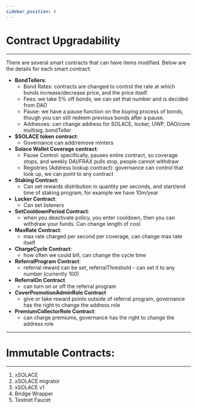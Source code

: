 ```yaml
---
sidebar_position: 4
---
```


# Contract Upgradability
---
There are several smart contracts that can have items modified. Below are the details for each smart contract:

- **BondTellers**: 
    - Bond Rates: contracts are changed to control the rate at which bonds increase/decrease price, and the price itself. 
    - Fees: we take 5% off bonds, we can set that number and is decided from DAO
    - Pause: we have a pause function on the buying process of bonds, though you can still redeem previous bonds after a pause.
    - Addresses: can change address for SOLACE, locker, UWP, DAO/core multisig, bondTeller
- **$SOLACE token contract**:
    - Governance can add/remove minters
- **Solace Wallet Coverage contract**:
    - Pause Control: specifically, pauses entire contract, so coverage stops, and weekly DAI/FRAX pulls stop, people cannot withdraw
    - Registries (Address lookup contract): governance can control that look up, we can point to any contract
- **Staking Contract**: 
    - Can set rewards distribution in quantity per seconds, and start/end time of staking program, for example we have 10m/year
- **Locker Contract**:
    - Can set listeners 
- **SetCooldownPeriod Contract**:
    - when you deactivate policy, you enter cooldown, then you can withdraw your funds. Can change length of cool
- **MaxRate Contract**:
    - max rate charged per second per coverage, can change max rate itself
- **ChargeCycle Contract**:
    - how often we could bill, can change the cycle time
- **ReferralProgram Contract**: 
    - referral reward can be set, referralThreshold - can set it to any number (currently 100)
- **ReferralOn Contract** 
    - can turn on or off the referral program
- **CoverPromotionAdminRole Contract** 
    - give or take reward points outside of referral program, governance has the right to change the address role
- **PremiumCollectorRole Contract**:
    - can charge premiums, governance has the right to change the address role
---
# Immutable Contracts:
---
1. xSOLACE
2. xSOLACE migrator
3. xSOLACE v1
4. Bridge Wrapper
5. Testnet Faucet
